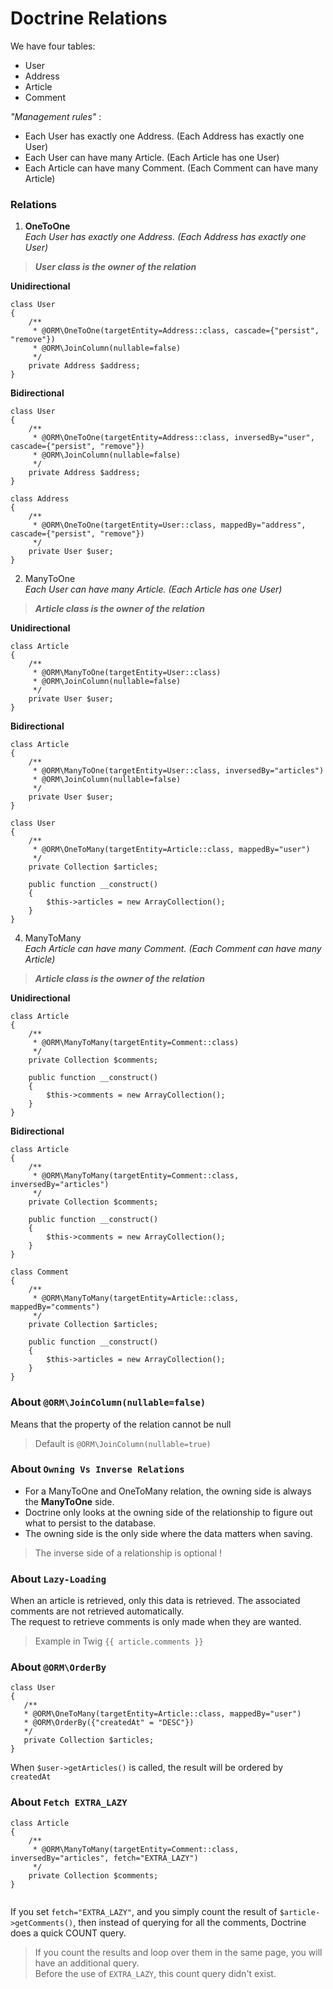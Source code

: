 # Doctrine Relations  

We have four tables:
- User
- Address
- Article
- Comment

*"Management rules"* :  
- Each User has exactly one Address. (Each Address has exactly one User)
- Each User can have many Article. (Each Article has one User)
- Each Article can have many Comment. (Each Comment can have many Article)

### Relations
1. **OneToOne**  
*Each User has exactly one Address. (Each Address has exactly one User)* 

> ***User class is the owner of the relation***

**Unidirectional**  
````
class User
{
    /**
     * @ORM\OneToOne(targetEntity=Address::class, cascade={"persist", "remove"})
     * @ORM\JoinColumn(nullable=false)
     */
    private Address $address;
}
````
**Bidirectional**
````
class User
{
    /**
     * @ORM\OneToOne(targetEntity=Address::class, inversedBy="user", cascade={"persist", "remove"})
     * @ORM\JoinColumn(nullable=false)
     */
    private Address $address;
}
````
````
class Address
{
    /**
     * @ORM\OneToOne(targetEntity=User::class, mappedBy="address", cascade={"persist", "remove"})
     */
    private User $user;
}
````

2. ManyToOne  
*Each User can have many Article. (Each Article has one User)* 

> ***Article class is the owner of the relation***

**Unidirectional**
````
class Article
{
    /**
     * @ORM\ManyToOne(targetEntity=User::class)
     * @ORM\JoinColumn(nullable=false)
     */
    private User $user;
}
````
**Bidirectional**
````
class Article
{
    /**
     * @ORM\ManyToOne(targetEntity=User::class, inversedBy="articles")
     * @ORM\JoinColumn(nullable=false)
     */
    private User $user;
}
````
````
class User
{
    /**
     * @ORM\OneToMany(targetEntity=Article::class, mappedBy="user")
     */
    private Collection $articles;

    public function __construct()
    {
        $this->articles = new ArrayCollection();
    }
}
````

4. ManyToMany  
*Each Article can have many Comment. (Each Comment can have many Article)* 

> ***Article class is the owner of the relation***

**Unidirectional**
````
class Article
{
    /**
     * @ORM\ManyToMany(targetEntity=Comment::class)
     */
    private Collection $comments;

    public function __construct()
    {
        $this->comments = new ArrayCollection();
    }
}
````

**Bidirectional**
````
class Article
{
    /**
     * @ORM\ManyToMany(targetEntity=Comment::class, inversedBy="articles")
     */
    private Collection $comments;

    public function __construct()
    {
        $this->comments = new ArrayCollection();
    }
}
````
````
class Comment
{
    /**
     * @ORM\ManyToMany(targetEntity=Article::class, mappedBy="comments")
     */
    private Collection $articles;

    public function __construct()
    {
        $this->articles = new ArrayCollection();
    }
}
````

### About ``@ORM\JoinColumn(nullable=false)``
Means that the property of the relation cannot be null
> Default is ``@ORM\JoinColumn(nullable=true)``

### About ``Owning Vs Inverse Relations``

- For a ManyToOne and OneToMany relation, the owning side is always the **ManyToOne** side.
- Doctrine only looks at the owning side of the relationship to figure out what to persist to the database.
- The owning side is the only side where the data matters when saving.

> The inverse side of a relationship is optional !
 
### About ``Lazy-Loading``
When an article is retrieved, only this data is retrieved. The associated comments are not retrieved automatically.  
The request to retrieve comments is only made when they are wanted.  
> Example in Twig ``{{ article.comments }}``

### About ``@ORM\OrderBy``

 ````
class User
{
    /**
    * @ORM\OneToMany(targetEntity=Article::class, mappedBy="user")
    * @ORM\OrderBy({"createdAt" = "DESC"})
    */
    private Collection $articles;    
}
````
When ``$user->getArticles()`` is called, the result will be ordered by ``createdAt``

### About ``Fetch EXTRA_LAZY`` 

````
class Article
{
    /**
     * @ORM\ManyToMany(targetEntity=Comment::class, inversedBy="articles", fetch="EXTRA_LAZY")
     */
    private Collection $comments;
}
 
````
If you set ``fetch="EXTRA_LAZY"``, and you simply count the result of ``$article->getComments()``, then instead of querying for all the comments, Doctrine does a quick COUNT query.
> If you count the results and loop over them in the same page, you will have an additional query.    
> Before the use of ``EXTRA_LAZY``, this count query didn't exist.
